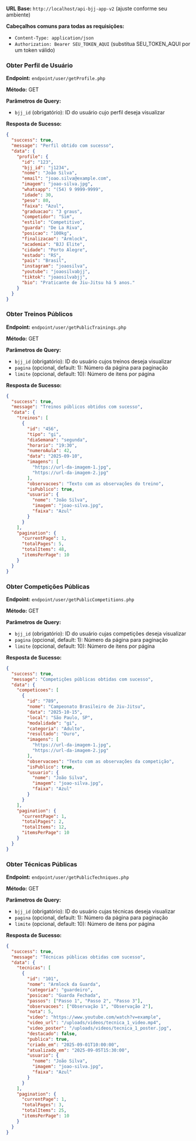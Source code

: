 **URL Base:** `http://localhost/api-bjj-app-v2` (ajuste conforme seu ambiente)

**Cabeçalhos comuns para todas as requisições:**
- `Content-Type: application/json`
- `Authorization: Bearer SEU_TOKEN_AQUI` (substitua SEU_TOKEN_AQUI por um token válido)

### Obter Perfil de Usuário

**Endpoint:** `endpoint/user/getProfile.php`

**Método:** GET

**Parâmetros de Query:**
- `bjj_id` (obrigatório): ID do usuário cujo perfil deseja visualizar

**Resposta de Sucesso:**
```json
{
  "success": true,
  "message": "Perfil obtido com sucesso",
  "data": {
    "profile": {
      "id": "123",
      "bjj_id": "j1234",
      "nome": "João Silva",
      "email": "joao.silva@example.com",
      "imagem": "joao-silva.jpg",
      "whatsapp": "(54) 9 9999-9999",
      "idade": 30,
      "peso": 80,
      "faixa": "Azul",
      "graduacao": "3 graus",
      "competidor": "Sim",
      "estilo": "Competitivo",
      "guarda": "De La Riva",
      "posicao": "100kg",
      "finalizacao": "Armlock",
      "academia": "BJJ Elite",
      "cidade": "Porto Alegre",
      "estado": "RS",
      "pais": "Brasil",
      "instagram": "joaosilva",
      "youtube": "joaosilvabjj",
      "tiktok": "joaosilvabjj",
      "bio": "Praticante de Jiu-Jitsu há 5 anos."
    }
  }
}
```

### Obter Treinos Públicos

**Endpoint:** `endpoint/user/getPublicTrainings.php`

**Método:** GET

**Parâmetros de Query:**
- `bjj_id` (obrigatório): ID do usuário cujos treinos deseja visualizar
- `pagina` (opcional, default: 1): Número da página para paginação
- `limite` (opcional, default: 10): Número de itens por página

**Resposta de Sucesso:**
```json
{
  "success": true,
  "message": "Treinos públicos obtidos com sucesso",
  "data": {
    "treinos": [
      {
        "id": "456",
        "tipo": "gi",
        "diaSemana": "segunda",
        "horario": "19:30",
        "numeroAula": 42,
        "data": "2025-09-10",
        "imagens": [
          "https://url-da-imagem-1.jpg",
          "https://url-da-imagem-2.jpg"
        ],
        "observacoes": "Texto com as observações do treino",
        "isPublico": true,
        "usuario": {
          "nome": "João Silva",
          "imagem": "joao-silva.jpg",
          "faixa": "Azul"
        }
      }
    ],
    "pagination": {
      "currentPage": 1,
      "totalPages": 5,
      "totalItems": 48,
      "itemsPerPage": 10
    }
  }
}
```

### Obter Competições Públicas

**Endpoint:** `endpoint/user/getPublicCompetitions.php`

**Método:** GET

**Parâmetros de Query:**
- `bjj_id` (obrigatório): ID do usuário cujas competições deseja visualizar
- `pagina` (opcional, default: 1): Número da página para paginação
- `limite` (opcional, default: 10): Número de itens por página

**Resposta de Sucesso:**
```json
{
  "success": true,
  "message": "Competições públicas obtidas com sucesso",
  "data": {
    "competicoes": [
      {
        "id": "789",
        "nome": "Campeonato Brasileiro de Jiu-Jitsu",
        "data": "2025-10-15",
        "local": "São Paulo, SP",
        "modalidade": "gi",
        "categoria": "Adulto",
        "resultado": "Ouro",
        "imagens": [
          "https://url-da-imagem-1.jpg",
          "https://url-da-imagem-2.jpg"
        ],
        "observacoes": "Texto com as observações da competição",
        "isPublico": true,
        "usuario": {
          "nome": "João Silva",
          "imagem": "joao-silva.jpg",
          "faixa": "Azul"
        }
      }
    ],
    "pagination": {
      "currentPage": 1,
      "totalPages": 2,
      "totalItems": 12,
      "itemsPerPage": 10
    }
  }
}
```

### Obter Técnicas Públicas

**Endpoint:** `endpoint/user/getPublicTechniques.php`

**Método:** GET

**Parâmetros de Query:**
- `bjj_id` (obrigatório): ID do usuário cujas técnicas deseja visualizar
- `pagina` (opcional, default: 1): Número da página para paginação
- `limite` (opcional, default: 10): Número de itens por página

**Resposta de Sucesso:**
```json
{
  "success": true,
  "message": "Técnicas públicas obtidas com sucesso",
  "data": {
    "tecnicas": [
      {
        "id": "101",
        "nome": "Armlock da Guarda",
        "categoria": "guardeiro",
        "posicao": "Guarda Fechada",
        "passos": ["Passo 1", "Passo 2", "Passo 3"],
        "observacoes": ["Observação 1", "Observação 2"],
        "nota": 5,
        "video": "https://www.youtube.com/watch?v=example",
        "video_url": "/uploads/videos/tecnica_1_video.mp4",
        "video_poster": "/uploads/videos/tecnica_1_poster.jpg",
        "destacado": false,
        "publica": true,
        "criado_em": "2025-09-01T10:00:00",
        "atualizado_em": "2025-09-05T15:30:00",
        "usuario": {
          "nome": "João Silva",
          "imagem": "joao-silva.jpg",
          "faixa": "Azul"
        }
      }
    ],
    "pagination": {
      "currentPage": 1,
      "totalPages": 3,
      "totalItems": 25,
      "itemsPerPage": 10
    }
  }
}
```
